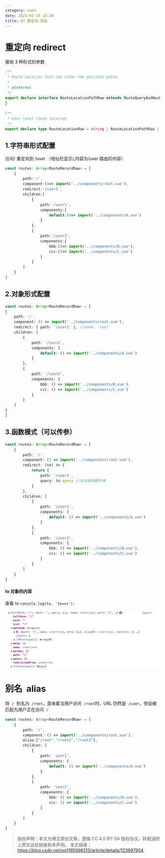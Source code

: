 ```yaml
---
category: vue3
date: 2023-01-15 15:20
title: 07-重定向-别名
---
```


# 重定向 redirect

接收 3 种形式的参数

```ts
/**
 * Route Location that can infer the possible paths.
 *
 * @internal
 */
export declare interface RouteLocationPathRaw extends RouteQueryAndHash, MatcherLocationAsPath, RouteLocationOptions {
}

/**
 * User-level route location
 */
export declare type RouteLocationRaw = string | RouteLocationPathRaw | RouteLocationNamedRaw;

```

## 1.字符串形式配置

访问/ 重定向到 /user （地址栏显示/,内容为/user 路由的内容）

```ts
const routes: Array<RouteRecordRaw> = [
    {
        path:'/',
        component:()=> import('../components/root.vue'),
        redirect:'/user1',
        children:[
            {
                path:'/user1',
                components:{
                    default:()=> import('../components/A.vue')
                }
            },
            {
                path:'/user2',
                components:{
                    bbb:()=> import('../components/B.vue'),
                    ccc:()=> import('../components/C.vue')
                }
            }
        ]
    }
]
```

## 2.对象形式配置

```ts
const routes: Array<RouteRecordRaw> = [
{
    path: '/',
    component: () => import('../components/root.vue'),
    redirect: { path: '/user1' }, //name: 'user'
    children: [
        {
            path: '/user1',
            components: {
                default: () => import('../components/A.vue')
            }
        },
        {
            path: '/user2',
            components: {
                bbb: () => import('../components/B.vue'),
                ccc: () => import('../components/C.vue')
            }
        }
    ]
}
]

```

## 3.函数模式（可以传参）

```ts
const routes: Array<RouteRecordRaw> = [
    {
        path: '/',
        component: () => import('../components/root.vue'),
        redirect: (to) => {
            return {
                path: '/user1',
                query: to.query //将父级参数传递
            }
        },
        children: [
            {
                path: '/user1',
                components: {
                    default: () => import('../components/A.vue')
                }
            },
            {
                path: '/user2',
                components: {
                    bbb: () => import('../components/B.vue'),
                    ccc: () => import('../components/C.vue')
                }
            }
        ]
    }
]
```

#### to 对象的内容

查看 to `console.log(to, 'to==>');`

![](./_images/image-2023-01-15_15-49-07-599-07-重定向-别名.png)

# 别名  alias

将  `/`  别名为  `/root`，意味着当用户访问  `/root`时，URL 仍然是  `/user`，但会被匹配为用户正在访问  `/`

```ts
const routes: Array<RouteRecordRaw> = [
    {
        path: '/',
        component: () => import('../components/root.vue'),
        alias:["/root","/root2","/root3"],
        children: [
            {
                path: 'user1',
                components: {
                    default: () => import('../components/A.vue')
                }
            },
            {
                path: 'user2',
                components: {
                    bbb: () => import('../components/B.vue'),
                    ccc: () => import('../components/C.vue')
                }
            }
        ]
    }
]
```

> 版权声明：本文为博主原创文章，遵循 CC 4.0 BY-SA 版权协议，转载请附上原文出处链接和本声明。
> 本文链接：https://blog.csdn.net/qq1195566313/article/details/123697904